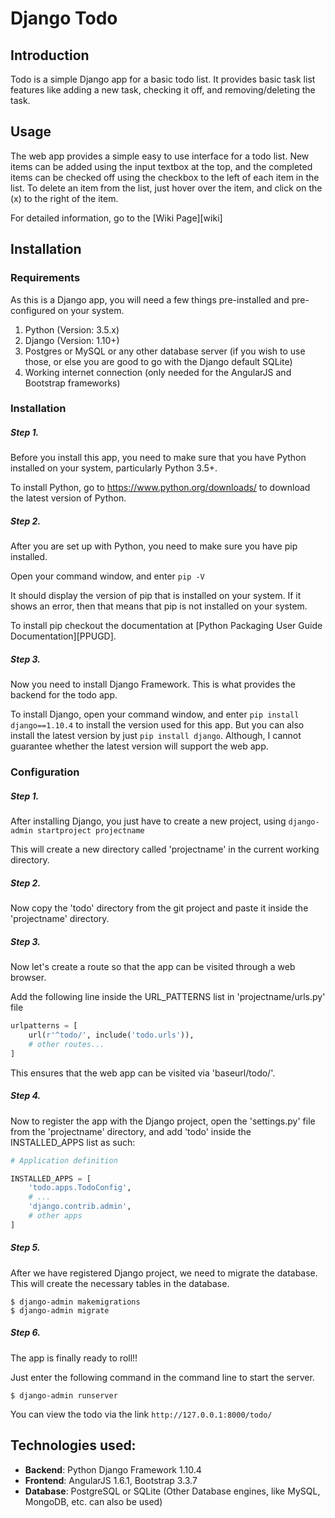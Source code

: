 # Django Todo

## Introduction

Todo is a simple Django app for a basic todo list.
It provides basic task list features like adding a new task, checking it off, and removing/deleting the task.


## Usage

The web app provides a simple easy to use interface for a todo list. New items can be added using the input textbox at the top, and the completed items can be checked off using the checkbox to the left of each item in the list.
To delete an item from the list, just hover over the item, and click on the (x) to the right of the item.

For detailed information, go to the [Wiki Page][wiki]


## Installation

### Requirements

As this is a Django app, you will need a few things pre-installed and pre-configured on your system.

1. Python (Version: 3.5.x)
2. Django (Version: 1.10+)
3. Postgres or MySQL or any other database server (if you wish to use those, or else you are good to go with the Django default SQLite)
4. Working internet connection (only needed for the AngularJS and Bootstrap frameworks)

### Installation

##### Step 1.

Before you install this app, you need to make sure that you have Python installed on your system, particularly Python 3.5+.

To install Python, go to https://www.python.org/downloads/ to download the latest version of Python.

##### Step 2.

After you are set up with Python, you need to make sure you have pip installed.

Open your command window, and enter `pip -V`

It should display the version of pip that is installed on your system. If it shows an error, then that means that pip is not installed on your system.

To install pip checkout the documentation at [Python Packaging User Guide Documentation][PPUGD].

##### Step 3.

Now you need to install Django Framework. This is what provides the backend for the todo app.

To install Django, open your command window, and enter `pip install django==1.10.4` to install the version used for this app.
But you can also install the latest version by just `pip install django`. Although, I cannot guarantee whether the latest version will support the web app.

### Configuration

##### Step 1.

After installing Django, you just have to create a new project, using `django-admin startproject projectname`

This will create a new directory called 'projectname' in the current working directory.

##### Step 2.

Now copy the 'todo' directory from the git project and paste it inside the 'projectname' directory.

##### Step 3.

Now let's create a route so that the app can be visited through a web browser.

Add the following line inside the URL_PATTERNS list in 'projectname/urls.py' file

```python
urlpatterns = [
    url(r'^todo/', include('todo.urls')),
    # other routes...
]
```

This ensures that the web app can be visited via 'baseurl/todo/'.

##### Step 4.

Now to register the app with the Django project, open the 'settings.py' file from the 'projectname' directory, and add 'todo' inside the INSTALLED_APPS list as such:

```python
# Application definition

INSTALLED_APPS = [
    'todo.apps.TodoConfig',
    # ...
    'django.contrib.admin',
    # other apps
]
```

##### Step 5.

After we have registered Django project, we need to migrate the database. This will create the necessary tables in the database.

```shell
$ django-admin makemigrations
$ django-admin migrate
```

##### Step 6.

The app is finally ready to roll!!

Just enter the following command in the command line to start the server.

```shell
$ django-admin runserver
```

You can view the todo via the link `http://127.0.0.1:8000/todo/`


## Technologies used:

- **Backend**: Python Django Framework 1.10.4
- **Frontend**: AngularJS 1.6.1, Bootstrap 3.3.7
- **Database**: PostgreSQL or SQLite (Other Database engines, like MySQL, MongoDB, etc. can also be used)


